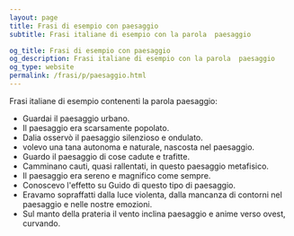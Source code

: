 ```yaml
---
layout: page
title: Frasi di esempio con paesaggio 
subtitle: Frasi italiane di esempio con la parola  paesaggio

og_title: Frasi di esempio con paesaggio 
og_description: Frasi italiane di esempio con la parola  paesaggio
og_type: website
permalink: /frasi/p/paesaggio.html
---
```


Frasi italiane di esempio contenenti la parola paesaggio:


- Guardai il paesaggio urbano.
- Il paesaggio era scarsamente popolato.
- Dalia osservò il paesaggio silenzioso e ondulato.
- volevo una tana autonoma e naturale, nascosta nel paesaggio.
- Guardo il paesaggio di cose cadute e trafitte.
- Camminano cauti, quasi rallentati, in questo paesaggio metafisico.
- Il paesaggio era sereno e magnifico come sempre.
- Conoscevo l'effetto su Guido di questo tipo di paesaggio.
- Eravamo sopraffatti dalla luce violenta, dalla mancanza di contorni nel paesaggio e nelle nostre emozioni.
- Sul manto della prateria il vento inclina paesaggio e anime verso ovest, curvando.
